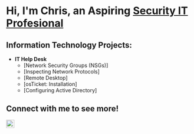 <h1>Hi, I'm Chris, an Aspiring <a href="https://www.linkedin.com/in/christopher-bittinger-20305a338"> Security IT Profesional</a></h1>

<h2>Information Technology Projects:</h2>

- <b>IT Help Desk</b>
  - [Network Security Groups (NSGs)]
  - [Inspecting Network Protocols]
  - [Remote Desktop]
  - [osTicket: Installation]
  - [Configuring Active Directory]
  

<h2>Connect with me to see more!</h2>

[<img align="left" alt="christopherbittinger | LinkedIn" width="22px" src="https://cdn.jsdelivr.net/npm/simple-icons@v3/icons/linkedin.svg"/>][linkedin]
   
[linkedin]: https://linkedin.com/in/christopher-bittinger-20305a338

<!--
**ChrisBittinger/ChrisBittinger** is a ✨ _special_ ✨ repository because its `README.md` (this file) appears on your GitHub profile.

Here are some ideas to get you started:

- 🔭 I’m currently working on ...
- 🌱 I’m currently learning ...
- 👯 I’m looking to collaborate on ...
- 🤔 I’m looking for help with ...
- 💬 Ask me about ...
- 📫 How to reach me: ...
- 😄 Pronouns: ...
- ⚡ Fun fact: ...
-->
